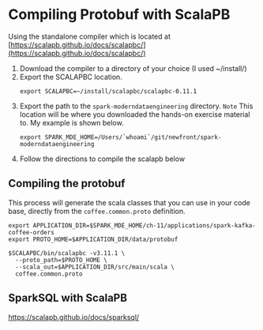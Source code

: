 # Compiling Protobuf with ScalaPB

Using the standalone compiler which is located at [https://scalapb.github.io/docs/scalapbc/](https://scalapb.github.io/docs/scalapbc/)

1. Download the compiler to a directory of your choice (I used ~/install/)
2. Export the SCALAPBC location.
   ~~~
   export SCALAPBC=~/install/scalapbc/scalapbc-0.11.1
   ~~~
3. Export the path to the `spark-moderndataengineering` directory.
   `Note` This location will be where you downloaded the hands-on exercise material to. My example is shown below.
   ~~~
   export SPARK_MDE_HOME=/Users/`whoami`/git/newfront/spark-moderndataengineering
   ~~~
4. Follow the directions to compile the scalapb below

## Compiling the protobuf
This process will generate the scala classes that you can use in your code base, directly from the `coffee.common.proto` definition.

~~~
export APPLICATION_DIR=$SPARK_MDE_HOME/ch-11/applications/spark-kafka-coffee-orders
export PROTO_HOME=$APPLICATION_DIR/data/protobuf

$SCALAPBC/bin/scalapbc -v3.11.1 \
  --proto_path=$PROTO_HOME \
  --scala_out=$APPLICATION_DIR/src/main/scala \
  coffee.common.proto
~~~

## SparkSQL with ScalaPB
https://scalapb.github.io/docs/sparksql/